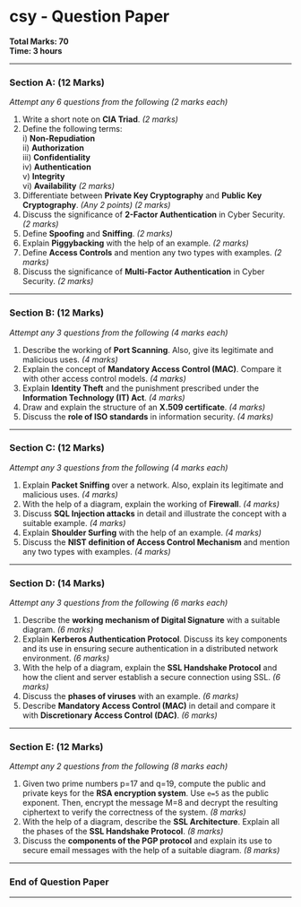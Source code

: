 # **csy - Question Paper**

**Total Marks: 70**  
**Time: 3 hours**

---

### **Section A: (12 Marks)**  
*Attempt any 6 questions from the following (2 marks each)*

1. Write a short note on **CIA Triad**. *(2 marks)*  
2. Define the following terms:  
   i) **Non-Repudiation**  
   ii) **Authorization**  
   iii) **Confidentiality**  
   iv) **Authentication**  
   v) **Integrity**  
   vi) **Availability** *(2 marks)*  
3. Differentiate between **Private Key Cryptography** and **Public Key Cryptography**. *(Any 2 points)* *(2 marks)*  
4. Discuss the significance of **2-Factor Authentication** in Cyber Security. *(2 marks)*  
5. Define **Spoofing** and **Sniffing**. *(2 marks)*  
6. Explain **Piggybacking** with the help of an example. *(2 marks)*  
7. Define **Access Controls** and mention any two types with examples. *(2 marks)*  
8. Discuss the significance of **Multi-Factor Authentication** in Cyber Security. *(2 marks)*

---

### **Section B: (12 Marks)**  
*Attempt any 3 questions from the following (4 marks each)*

1. Describe the working of **Port Scanning**. Also, give its legitimate and malicious uses. *(4 marks)*  
2. Explain the concept of **Mandatory Access Control (MAC)**. Compare it with other access control models. *(4 marks)*  
3. Explain **Identity Theft** and the punishment prescribed under the **Information Technology (IT) Act**. *(4 marks)*  
4. Draw and explain the structure of an **X.509 certificate**. *(4 marks)*  
5. Discuss the **role of ISO standards** in information security. *(4 marks)*

---

### **Section C: (12 Marks)**  
*Attempt any 3 questions from the following (4 marks each)*

1. Explain **Packet Sniffing** over a network. Also, explain its legitimate and malicious uses. *(4 marks)*  
2. With the help of a diagram, explain the working of **Firewall**. *(4 marks)*  
3. Discuss **SQL Injection attacks** in detail and illustrate the concept with a suitable example. *(4 marks)*  
4. Explain **Shoulder Surfing** with the help of an example. *(4 marks)*  
5. Discuss the **NIST definition of Access Control Mechanism** and mention any two types with examples. *(4 marks)*

---

### **Section D: (14 Marks)**  
*Attempt any 3 questions from the following (6 marks each)*

1. Describe the **working mechanism of Digital Signature** with a suitable diagram. *(6 marks)*  
2. Explain **Kerberos Authentication Protocol**. Discuss its key components and its use in ensuring secure authentication in a distributed network environment. *(6 marks)*  
3. With the help of a diagram, explain the **SSL Handshake Protocol** and how the client and server establish a secure connection using SSL. *(6 marks)*  
4. Discuss the **phases of viruses** with an example. *(6 marks)*  
5. Describe **Mandatory Access Control (MAC)** in detail and compare it with **Discretionary Access Control (DAC)**. *(6 marks)*

---

### **Section E: (12 Marks)**  
*Attempt any 2 questions from the following (8 marks each)*

1. Given two prime numbers p=17 and q=19, compute the public and private keys for the **RSA encryption system**. Use `e=5` as the public exponent. Then, encrypt the message M=8 and decrypt the resulting ciphertext to verify the correctness of the system. *(8 marks)*  
2. With the help of a diagram, describe the **SSL Architecture**. Explain all the phases of the **SSL Handshake Protocol**. *(8 marks)*  
3. Discuss the **components of the PGP protocol** and explain its use to secure email messages with the help of a suitable diagram. *(8 marks)*

---

### **End of Question Paper**

---

